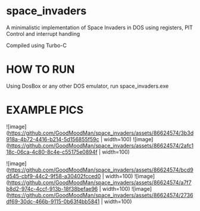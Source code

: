 # space_invaders
A minimalistic implementation of Space Invaders in DOS using registers, PIT Control and interrupt handling

Compiled using Turbo-C

# HOW TO RUN
Using DosBox or any other DOS emulator, run space_invaders.exe

# EXAMPLE PICS

![image](https://github.com/GoodMoodMan/space_invaders/assets/86624574/3b3d918a-4b72-4416-b214-5d156855f59c | width=100)
![image](https://github.com/GoodMoodMan/space_invaders/assets/86624574/2afc118c-06ca-4c80-8c4e-c55175e0894f | width=100)

![image](https://github.com/GoodMoodMan/space_invaders/assets/86624574/bcd9d545-cbf9-44c2-9f58-a30402fcced0 | width=100)
![image](https://github.com/GoodMoodMan/space_invaders/assets/86624574/a7f7b8d2-974c-4ccf-913b-18f38befae96 | width=100)
![image](https://github.com/GoodMoodMan/space_invaders/assets/86624574/2736df69-30dc-466b-9115-0b63f4bb5841 | width=100)

